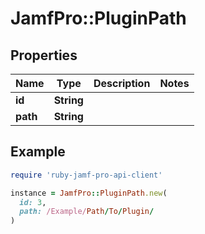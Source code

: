 # JamfPro::PluginPath

## Properties

| Name | Type | Description | Notes |
| ---- | ---- | ----------- | ----- |
| **id** | **String** |  |  |
| **path** | **String** |  |  |

## Example

```ruby
require 'ruby-jamf-pro-api-client'

instance = JamfPro::PluginPath.new(
  id: 3,
  path: /Example/Path/To/Plugin/
)
```


